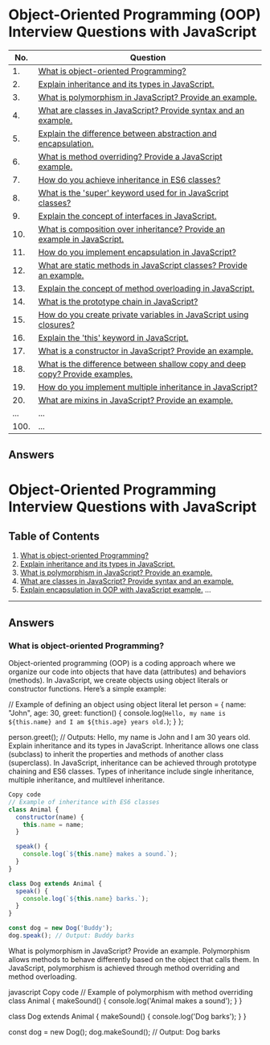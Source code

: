 # Object-Oriented Programming (OOP) Interview Questions with JavaScript

| No. | Question                                                                                   |
|-----|-------------------------------------------------------------------------------------------|
| 1.  | [What is object-oriented Programming?](#answer-1)                                                  |
| 2.  | [Explain inheritance and its types in JavaScript.](#answer-2)                               |
| 3.  | [What is polymorphism in JavaScript? Provide an example.](#answer-3)                        |
| 4.  | [What are classes in JavaScript? Provide syntax and an example.](#answer-4)                  |
| 5.  | [Explain the difference between abstraction and encapsulation.](#answer-5)                  |
| 6.  | [What is method overriding? Provide a JavaScript example.](#answer-6)                       |
| 7.  | [How do you achieve inheritance in ES6 classes?](#answer-7)                                  |
| 8.  | [What is the 'super' keyword used for in JavaScript classes?](#answer-8)                    |
| 9.  | [Explain the concept of interfaces in JavaScript.](#answer-9)                                |
| 10. | [What is composition over inheritance? Provide an example in JavaScript.](#answer-10)        |
| 11. | [How do you implement encapsulation in JavaScript?](#answer-11)                              |
| 12. | [What are static methods in JavaScript classes? Provide an example.](#answer-12)             |
| 13. | [Explain the concept of method overloading in JavaScript.](#answer-13)                       |
| 14. | [What is the prototype chain in JavaScript?](#answer-14)                                     |
| 15. | [How do you create private variables in JavaScript using closures?](#answer-15)              |
| 16. | [Explain the 'this' keyword in JavaScript.](#answer-16)                                       |
| 17. | [What is a constructor in JavaScript? Provide an example.](#answer-17)                       |
| 18. | [What is the difference between shallow copy and deep copy? Provide examples.](#answer-18)   |
| 19. | [How do you implement multiple inheritance in JavaScript?](#answer-19)                       |
| 20. | [What are mixins in JavaScript? Provide an example.](#answer-20)                              |
| ... | ...                                                                                         |
| 100.| ...                                                                                         |



## Answers

# Object-Oriented Programming Interview Questions with JavaScript

## Table of Contents

1. [What is object-oriented Programming?](#answer-1)
2. [Explain inheritance and its types in JavaScript.](#answer-2)
3. [What is polymorphism in JavaScript? Provide an example.](#answer-3)
4. [What are classes in JavaScript? Provide syntax and an example.](#answer-4)
5. [Explain encapsulation in OOP with JavaScript example.](#answer-5)
   ...

---

## Answers

### <a id="answer-1">What is object-oriented Programming?</a>

Object-oriented programming (OOP) is a coding approach where we organize our code into objects that have data (attributes) and behaviors (methods). In JavaScript, we create objects using object literals or constructor functions. Here’s a simple example:

// Example of defining an object using object literal
let person = {
    name: "John",
    age: 30,
    greet: function() {
        console.log(`Hello, my name is ${this.name} and I am ${this.age} years old.`);
    }
};

person.greet(); // Outputs: Hello, my name is John and I am 30 years old.
<a id="answer-2">Explain inheritance and its types in JavaScript.</a>
Inheritance allows one class (subclass) to inherit the properties and methods of another class (superclass). In JavaScript, inheritance can be achieved through prototype chaining and ES6 classes. Types of inheritance include single inheritance, multiple inheritance, and multilevel inheritance.

```javascript
Copy code
// Example of inheritance with ES6 classes
class Animal {
  constructor(name) {
    this.name = name;
  }

  speak() {
    console.log(`${this.name} makes a sound.`);
  }
}

class Dog extends Animal {
  speak() {
    console.log(`${this.name} barks.`);
  }
}

const dog = new Dog('Buddy');
dog.speak(); // Output: Buddy barks

```
<a id="answer-3">What is polymorphism in JavaScript? Provide an example.</a>
Polymorphism allows methods to behave differently based on the object that calls them. In JavaScript, polymorphism is achieved through method overriding and method overloading.

javascript
Copy code
// Example of polymorphism with method overriding
class Animal {
  makeSound() {
    console.log('Animal makes a sound');
  }
}

class Dog extends Animal {
  makeSound() {
    console.log('Dog barks');
  }
}

const dog = new Dog();
dog.makeSound(); // Output: Dog barks
